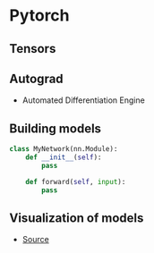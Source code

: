 # Pytorch

## Tensors

## Autograd
-   Automated Differentiation Engine

## Building models
```py
class MyNetwork(nn.Module):
    def __init__(self):
        pass

    def forward(self, input):
        pass
```

## Visualization of models
-   [Source](https://stackoverflow.com/questions/52468956/how-do-i-visualize-a-net-in-pytorch)
